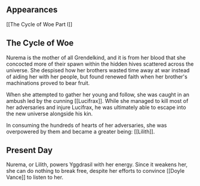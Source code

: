 ## Appearances
[[The Cycle of Woe Part I]]

## The Cycle of Woe

Nurema is the mother of all Grendelkind, and it is from her blood that she concocted more of their spawn within the hidden hives scattered across the universe. She despised how her brothers wasted time away at war instead of aiding her with her people, but found renewed faith when her brother's machinations proved to bear fruit.

When she attempted to gather her young and follow, she was caught in an ambush led by the cunning [[Lucifrax]]. While she managed to kill most of her adversaries and injure Lucifrax, he was ultimately able to escape into the new universe alongside his kin.

In consuming the hundreds of hearts of her adversaries, she was overpowered by them and became a greater being: [[Lilith]].

## Present Day

Nurema, or Lilith, powers Yggdrasil with her energy. Since it weakens her, she can do nothing to break free, despite her efforts to convince [[Doyle Vance]] to listen to her.